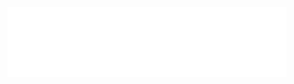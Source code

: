 <section align="center">

  <img src="docs/banner.svg" title="Project banner" alt="Project banner" />

  <br>
  <br>

  <!-- badges -->

<!-- 
  <p>
    <a href="#about">About</a> •
    <a href="#technologies">Technologies</a> •
    <a href="#contribution">Contribution</a> •
    <a href="#author">Author</a> •
    <a href="#license">License</a> •
  </p>
</section>

---
<h2 id="about">💬 About</h2>

This is a collection of some sample models for you to use in your projects. Among them are, for example:

* Github templates
* Github workflows
  * Application security testing samples
* Style pattern

<h2 id="technologies"> 🛠️ Technologies</h2>


* [Markdown](https://www.markdownguide.org/)
* [SVG](https://developer.mozilla.org/en-US/docs/Web/SVG)
* [XHTML](https://www.w3docs.com/learn-html/xhtml-extensible-hypertext-markup-language.html)



<h2>🚀 Deploy</h2>

* Distributed here, in [Github](https://github.com/andersonbosa/dothub)

<h2 id="contribution">🤝 Contribution</h2>

<p>
  This project is for study purposes too, so please send me a message telling me what you are doing and why you are doing it, teach me what you know. All kinds of contributions are very welcome and appreciated!
</p>

<h2 id="author">👨‍💻 Author</h2>

* [@andersonbosa](https://github.com/andersonbosa)

<h2 id="license"> 📝 License</h2>

This project is under the MIT license.

---

<h4>  
  <img alt="GitHub Repo stars" src="https://img.shields.io/github/stars/andersonbosa/dothub?style=social">
  | Did you like the repository? Give it a star! 😁
</h4>
-->